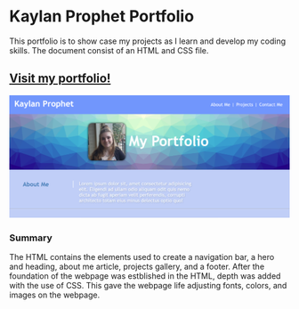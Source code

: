 # Kaylan Prophet Portfolio

This portfolio is to show case my projects as I learn and develop my coding skills. The document consist of an HTML and CSS file. 

## **<a href="https://kaylanprophet.github.io/kaylan-prophet-portfolio/">Visit my portfolio!</a>**


<img src="./assets/Images/Portfolio_screenshot.png">

### Summary 
The HTML contains the elements used to create a navigation bar, a hero and heading, about me article, projects gallery, and a footer. After the foundation of the webpage was estblished in the HTML, depth was added with the use of CSS. This gave the webpage life adjusting fonts, colors, and images on the webpage. 
